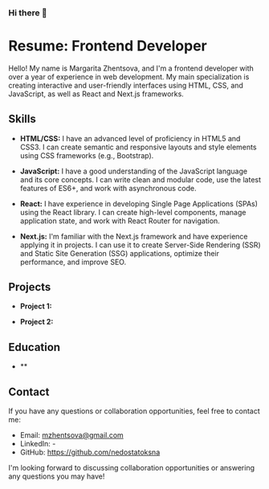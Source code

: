 ### Hi there 👋
# Resume: Frontend Developer

Hello! My name is Margarita Zhentsova, and I'm a frontend developer with over a year of experience in web development. My main specialization is creating interactive and user-friendly interfaces using HTML, CSS, and JavaScript, as well as React and Next.js frameworks.

## Skills

- **HTML/CSS:** I have an advanced level of proficiency in HTML5 and CSS3. I can create semantic and responsive layouts and style elements using CSS frameworks (e.g., Bootstrap).

- **JavaScript:** I have a good understanding of the JavaScript language and its core concepts. I can write clean and modular code, use the latest features of ES6+, and work with asynchronous code.

- **React:** I have experience in developing Single Page Applications (SPAs) using the React library. I can create high-level components, manage application state, and work with React Router for navigation.

- **Next.js:** I'm familiar with the Next.js framework and have experience applying it in projects. I can use it to create Server-Side Rendering (SSR) and Static Site Generation (SSG) applications, optimize their performance, and improve SEO.

## Projects

- **Project 1:** 

- **Project 2:** 

## Education

- **

## Contact

If you have any questions or collaboration opportunities, feel free to contact me:

- Email: mzhentsova@gmail.com
- LinkedIn: -
- GitHub: https://github.com/nedostatoksna

I'm looking forward to discussing collaboration opportunities or answering any questions you may have!

<!--
**nedostatoksna/nedostatoksna** is a ✨ _special_ ✨ repository because its `README.md` (this file) appears on your GitHub profile.

Here are some ideas to get you started:

- 🔭 I’m currently working on ...
- 🌱 I’m currently learning ...
- 👯 I’m looking to collaborate on ...
- 🤔 I’m looking for help with ...
- 💬 Ask me about ...
- 📫 How to reach me: ...
- 😄 Pronouns: ...
- ⚡ Fun fact: ...
-->
